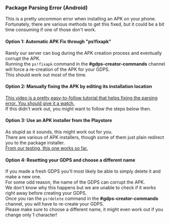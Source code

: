 ### Package Parsing Error (Android)
This is a pretty uncommon error when installing an APK on your phone.  
Fortunately, there are various methods to get this fixed, but it could be a bit time consuming if one of those don't work.

#### Option 1: Automatic APK Fix through "ps!fixapk"
Rarely our server can bug during the APK creation process and eventually corrupt the APK.  
Running the `ps!fixapk` command in the **#gdps-creator-commands** channel will force a re-creation of the APK for your GDPS.  
This should work out most of the time.

#### Option 2: Manually fixing the APK by editing its installation location
[This video is a pretty easy-to-follow tutorial that helps fixing the parsing error. You should give it a watch.](https://www.youtube.com/watch?v=d0Lh0XCZyjQ)  
If this didn't work out, you might want to follow the steps below then.

#### Option 3: Use an APK installer from the Playstore
As stupid as it sounds, this might work out for you.  
There are various of APK installers, though some of them just plain redirect you to the package installer.  
[From our testing, this one works so far.](https://play.google.com/store/apps/details?id=com.apkinstaller.ApkInstaller)

#### Option 4: Resetting your GDPS and choose a different name
If you made a fresh GDPS you'll most likely be able to simply delete it and make a new one.  
For some odd reason, the name of the GDPS can corrupt the APK.  
We don't know why this happens but we are unable to check if it works right away before creating your GDPS.  
Once you ran the `ps!delete` command in the **#gdps-creator-commands** channel, you will have to re-create your GDPS.  
Please make sure to choose a different name, it might even work out if you change only 1 character!
